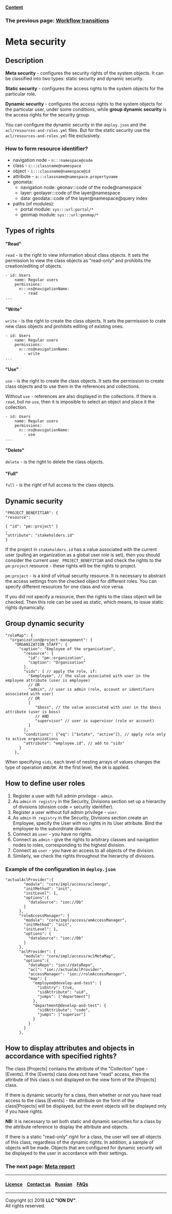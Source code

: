 #### [Content](/docs/en/index.md)

### The previous page: [Workflow transitions](/docs/en/2_system_description/metadata_structure/meta_workflows/transitions_wf.md)

# Meta security

## Description

**Meta security** - configures the security rights of the system objects. It can be classified into two types: static security and dynamic security.

**Static security** - configures the access rights to the system objects for the particular role.

**Dynamic security** - configures the access rights to the system objects for the particular user, under some conditions, while **group dynamic security** is the access rights for the security group. 

You can configure the dynamic security in the `deploy.json` and the `acl/resources-and-roles.yml` files. But for the static security use the `acl/resources-and-roles.yml` file exclusively.

### How to form resource identifier?

* navigation node - `n:::namespace@code`
* class - `c:::classname@namespace`
* object - `i:::classname@namespace@id`
* attribute - `a:::classname@namespace.propertyname`
* geometa:
  * navigation node: geonav:::code of the node@namespace
  * layer: geolayer:::code of the layer@namespace
  * data: geodata:::code of the layer@namespace@query index
* paths (of modules):
  * portal module: `sys:::url:portal/*`
  * geomap module: `sys:::url:geomap/*`

## Types of rights

#### "Read"

`read` - is the right to view information about class objects. It sets the permission to view the class objects as "read-only" and prohibits the creation/editing of objects.

```
- id: Users
    name: Regular users
    permissions:
      n:::ns@navigationName:
        - read
...
```

#### "Write"

`write` - is the right to create the class objects. It sets the permission to crate new class objects and prohibits editing of existing ones. 

```
- id: Users
    name: Regular users
    permissions:
      n:::ns@navigationName:
        - write
...
```

#### "Use"

`use` - is the right to create the class objects. It sets the permission to create class objects and to use them in the references and collections. 

Without `use` - references are also displayed in the collections. If there is  `read`, but no `use`, then it is imposible to select an object and place it the collection. 

```
- id: Users
    name: Regular users
    permissions:
      n:::ns@navigationName:
        - use
...
```

#### "Delete"

`delete` - is the right to delete the class objects.

#### "Full"

`full` - is the right of full access to the class objects.


## Dynamic security

```
"PROJECT_BENEFITIAR": {
"resource":

{ "id": "pm::project" }
,
"attribute": "stakeholders.id"
}
```

If the project in `stakeholders.id` has a value associated with the current user (pulling an organization as a global user role is set), then you should consider the current user ` PROJECT_BENEFITIAR` and check the rights to the `pm:project` resource - these rights will be the rights to project.

`pm:project` - is a kind of virtual security resource. It is necessary to abstract the access settings from the checked object for different roles. You can specify different resources for one class and vice versa.

If you did not specify a resource, then the rights to the class object will be checked. Then this role can be used as static, which means, to issue static rights dynamically.


## Group dynamic security

```
"roleMap": {
  "organization@project-management": {
    "ORGANIZATION_STAFF": {
      "caption": "Employee of the organisation",
        "resource": {
          "id": "pm::organization",
          "caption": "Organisation"
        },
        "sids": [ // apply the role, if:
          "$employee", // the value associated with user in the employee attribute (user is employee)
          // OR
          "admin", // user is admin (role, account or identifiers associated with user)
          // OR
          [
             "$boss", // the value associated with user in the $boss attribute (user is boss)
             // AND
             "supervisor" // user is supervisor (role or account)
          ]
        ],
        "conditions": {"eq": ["$state", "active"]}, // apply role only to active organizations
        "attribute": "employee.id", // add to "sids"
      }
    },
```
When specifying `sids`, each level of nesting arrays of values changes the type of operation `AND`/`OR`. At the first level, the `OR` is applied.

## How to define user roles

1. Register a user with full admin privilege - `admin`.
2. As `admin` in` registry` in the Security, Divisions section set up a hierarchy of divisions (division code = security identifier).
3. Register a user without full admin privilege - `user`.
4. As `admin` in` registry` in the Security, Divisions section create an  Employee, specify the User with no rights in its User attribute. Bind the employee to the subordinate division.
5. Connect as `user` - you have no rights.
6. Connect as `admin` - give the rights to arbitrary classes and navigation nodes to roles, corresponding to the highest division.
7. Connect as  `user` - you have an access to all objects of the division. 
8. Similarly, we check the rights throughout the hierarchy of divisions.

### Example of the configuration in `deploy.json`

```
"actualAclProvider":{
        "module": "core/impl/access/aclmongo",
        "initMethod": "init",
        "initLevel": 1,
        "options":{
          "dataSource": "ion://Db"
        }
      },
      "roleAccessManager": {
        "module": "core/impl/access/amAccessManager",
        "initMethod": "init",
        "initLevel": 1,
        "options": {
          "dataSource": "ion://Db"
        }
      },
      "aclProvider": {
        "module": "core/impl/access/aclMetaMap",
        "options":{
          "dataRepo": "ion://dataRepo",
          "acl": "ion://actualAclProvider",
          "accessManager": "ion://roleAccessManager",
          "map": {
            "employee@develop-and-test": {
              "isEntry": true,
              "sidAttribute": "uid",
              "jumps": ["department"]
            },
            "department@develop-and-test": {
              "sidAttribute": "code",
              "jumps": ["superior"]
            }
          }
        }
      },
```

## How to display attributes and objects in accordance with specified rights?

The class [Projects] contains the attribute of the "Collection" type - [Events].
If the [Events] class does not have "read" access, then the attribute of this class is not displayed on the view form of the [Projects] class.

If there is dynamic security for a class, then whether or not you have read access to the class [Events] - the attribute on the form of the class[Projects] will be displayed, but the event objects will be displayed only if you have rights.

**NB:** it is necessary to set both static and dynamic securities for a class by the attribute reference to display the attribute and objects.

If there is a static "read-only" right for a class, the user will see all objects of this class, regardless of the dynamic rights. In addition, a sample of objects will be made. Objects that are configured for dynamic security will be displayed to the user in accordance with their settings.

### The next page: [Meta report](/docs/en/2_system_description/metadata_structure/meta_report/meta_report.md)

--------------------------------------------------------------------------  


 #### [Licence](/LICENSE) &ensp;  [Contact us](https://iondv.com) &ensp;  [Russian](/docs/ru/2_system_description/metadata_structure/meta_security/meta_security.md)   &ensp; [FAQs](/faqs.md) 
 
 --------------------------------------------------------------------------  

Copyright (c) 2018 **LLC "ION DV"**.  
All rights reserved. 